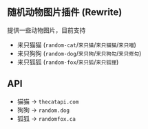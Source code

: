 ## 随机动物图片插件 (Rewrite)
提供一些动物图片，目前支持
- 来只猫猫 (`random-cat`/`来只猫`/`来只猫猫`/`来只喵`)
- 来只狗狗 (`random-dog`/`来只狗`/`来只狗勾`/`来只修勾`)
- 来只狐狐 (`random-fox`/`来只狐`/`来只狐狸`)

## API
- 猫猫 -> `thecatapi.com`
- 狗狗 -> `random.dog`
- 狐狐 -> `randomfox.ca`